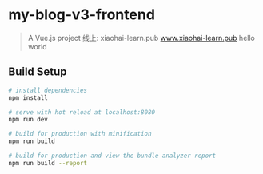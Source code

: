 # my-blog-v3-frontend

> A Vue.js project
> 线上: xiaohai-learn.pub www.xiaohai-learn.pub
hello world

## Build Setup

``` bash
# install dependencies
npm install

# serve with hot reload at localhost:8080
npm run dev

# build for production with minification
npm run build

# build for production and view the bundle analyzer report
npm run build --report
```
